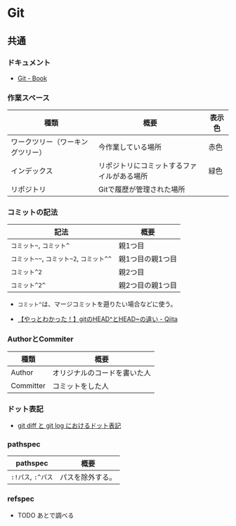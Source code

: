 # Git

## 共通

### ドキュメント

- [Git - Book](https://git-scm.com/book/ja/v2)

### 作業スペース

| 種類                             | 概要                                       | 表示色 |
| -------------------------------- | ------------------------------------------ | ------ |
| ワークツリー（ワーキングツリー） | 今作業している場所                         | 赤色   |
| インデックス                     | リポジトリにコミットするファイルがある場所 | 緑色   |
| リポジトリ                       | Gitで履歴が管理された場所                  |        |

### コミットの記法

| 記法                                     | 概要             |
| ---------------------------------------- | ---------------- |
| `コミット~`, `コミット^`                 | 親1つ目          |
| `コミット~~`, `コミット~2`, `コミット^^` | 親1つ目の親1つ目 |
| `コミット^2`                             | 親2つ目          |
| `コミット^2^`                            | 親2つ目の親1つ目 |

- `コミット^`は、マージコミットを遡りたい場合などに使う。

- [【やっとわかった！】gitのHEAD^とHEAD~の違い - Qiita](https://qiita.com/chihiro/items/d551c14cb9764454e0b9)

### AuthorとCommiter

| 種類      | 概要                         |
| --------- | ---------------------------- |
| Author    | オリジナルのコードを書いた人 |
| Committer | コミットをした人             |

### ドット表記

- [git diff と git log におけるドット表記](https://zenn.dev/yoichi/articles/git-dotted-notations)

### pathspec

| pathspec           | 概要             |
| ------------------ | ---------------- |
| `:!パス`, `:^パス` | パスを除外する。 |

### refspec

- TODO あとで調べる
